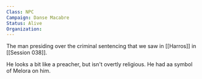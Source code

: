 ```yaml
---
Class: NPC
Campaign: Danse Macabre
Status: Alive
Organization:
---
```

The man presiding over the criminal sentencing that we saw in [[Harros]] in [[Session 038]].

He looks a bit like a preacher, but isn't overtly religious. He had aa symbol of Melora on him.